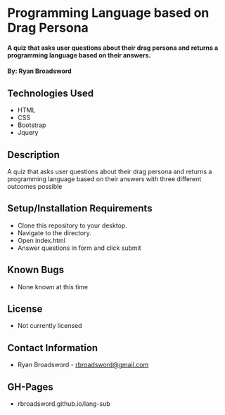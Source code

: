 # Programming Language based on Drag Persona

#### A quiz that asks user questions about their drag persona and returns a programming language based on their answers. 

#### By: Ryan Broadsword

## Technologies Used 

* HTML
* CSS 
* Bootstrap
* Jquery

## Description 

A quiz that asks user questions about their drag persona and returns a programming language based on their answers with three different outcomes possible 

## Setup/Installation Requirements

* Clone this repository to your desktop. 
* Navigate to the directory. 
* Open index.html
* Answer questions in form and click submit

## Known Bugs 

* None known at this time

## License 

* Not currently licensed

## Contact Information 

* Ryan Broadsword - rbroadsword@gmail.com

## GH-Pages 

* rbroadsword.github.io/lang-sub